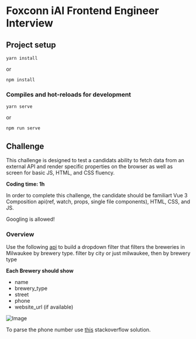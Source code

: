 # Foxconn iAI Frontend Engineer Interview

## Project setup

```
yarn install
```

or

```
npm install
```

### Compiles and hot-reloads for development

```
yarn serve
```

or

```
npm run serve
```

## Challenge

This challenge is designed to test a candidats ability to fetch data from an external API and render specific properties on the browser as well as screen for basic JS, HTML, and CSS fluency.

**Coding time: 1h**

In order to complete this challenge, the candidate should be familiart Vue 3 Composition api(ref, watch, props, single file components), HTML, CSS, and JS.

Googling is allowed!

### Overview

Use the following [api](https://www.openbrewerydb.org/documentation/01-listbreweries) to build a dropdown filter that filters the breweries in Milwaukee by brewery type. filter by city or just milwaukee, then by brewery type

<b>Each Brewery should show</b>

- name
- brewery_type
- street
- phone
- website_url (if available)

![Image](./raw.PNG)

To parse the phone number use [this](https://stackoverflow.com/questions/8358084/regular-expression-to-reformat-a-us-phone-number-in-javascript) stackoverflow solution.
